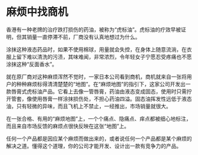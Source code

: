 # 麻烦中找商机

香港有一种老牌的治疗跌打损伤的药油，被称为“虎标油”。虎标油的疗效早被证明，但其销量一直停滞不前，厂商没有认真地想过为什么。 

涂抹这种液态药品时，如果不使用棉球，用量就会失控，在身体上随意流淌，在衣服上留下难以清洗的污渍，其味难闻，非常浓烈，令年轻女子宁愿忍受疼痛也不愿涂抹这种“反面香水”。 

就在原厂商对这种麻烦浑然不觉时，一家日本公司看到商机，商机就来自一张将用户的种种麻烦标得清清楚楚的“地图”。在“麻烦地图”的指引下，这家公司开发出一款唇膏式虎标油产品。它看上去像一管唇膏，药油由液态变成固态，使用时只需拧开管套，像使用唇膏一样涂抹损伤处，不担心药油四溢。固态油挥发性远低于液态油，只有轻微的异味，而且飞机上不禁止，一经推出，市场销量就很大。 

在一张合格、有用的“麻烦地图”上，一个个痛点、隐痛点、痒点都被细心地标注，而且来自市场反馈的麻烦点很快反映在这张“地图”上。 

任何一个产品都是因应某个麻烦而做出来的，或者说任何一个产品都是某个麻烦的解决之道。懂得这个道理，你的公司才能开发、设计出一款有竞争力的产品。